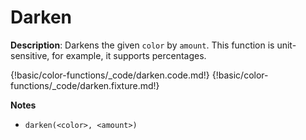 # Darken

__Description__: Darkens the given `color` by `amount`. This function is unit-sensitive, for example, it supports percentages.

{!basic/color-functions/_code/darken.code.md!}
{!basic/color-functions/_code/darken.fixture.md!}

__Notes__

+ `darken(<color>, <amount>)`

<div class="cf"></div>
<div class="end"></div>

